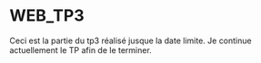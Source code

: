 # WEB_TP3
Ceci est la partie du tp3 réalisé jusque la date limite.
Je continue actuellement le TP afin de le terminer.
